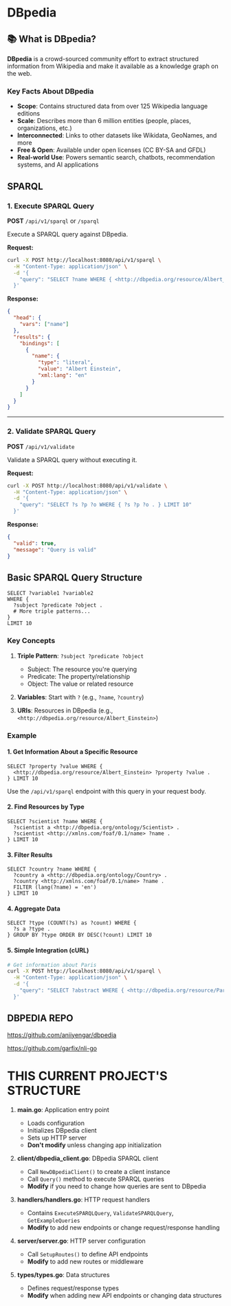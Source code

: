 # DBpedia

## 📚 What is DBpedia?

**DBpedia** is a crowd-sourced community effort to extract structured information from Wikipedia and make it available as a knowledge graph on the web.

### Key Facts About DBpedia

- **Scope**: Contains structured data from over 125 Wikipedia language editions
- **Scale**: Describes more than 6 million entities (people, places, organizations, etc.)
- **Interconnected**: Links to other datasets like Wikidata, GeoNames, and more
- **Free & Open**: Available under open licenses (CC BY-SA and GFDL)
- **Real-world Use**: Powers semantic search, chatbots, recommendation systems, and AI applications

## SPARQL

### 1. Execute SPARQL Query
**POST** `/api/v1/sparql` or `/sparql`

Execute a SPARQL query against DBpedia.

**Request:**
```bash
curl -X POST http://localhost:8080/api/v1/sparql \
  -H "Content-Type: application/json" \
  -d '{
    "query": "SELECT ?name WHERE { <http://dbpedia.org/resource/Albert_Einstein> <http://xmlns.com/foaf/0.1/name> ?name . } LIMIT 1"
  }'
```

**Response:**
```json
{
  "head": {
    "vars": ["name"]
  },
  "results": {
    "bindings": [
      {
        "name": {
          "type": "literal",
          "value": "Albert Einstein",
          "xml:lang": "en"
        }
      }
    ]
  }
}
```

---

### 2. Validate SPARQL Query
**POST** `/api/v1/validate`

Validate a SPARQL query without executing it.

**Request:**
```bash
curl -X POST http://localhost:8080/api/v1/validate \
  -H "Content-Type: application/json" \
  -d '{
    "query": "SELECT ?s ?p ?o WHERE { ?s ?p ?o . } LIMIT 10"
  }'
```

**Response:**
```json
{
  "valid": true,
  "message": "Query is valid"
}
```

## Basic SPARQL Query Structure

```sparql
SELECT ?variable1 ?variable2
WHERE {
  ?subject ?predicate ?object .
  # More triple patterns...
}
LIMIT 10
```

### Key Concepts

1. **Triple Pattern**: `?subject ?predicate ?object`
   - Subject: The resource you're querying
   - Predicate: The property/relationship
   - Object: The value or related resource

2. **Variables**: Start with `?` (e.g., `?name`, `?country`)

3. **URIs**: Resources in DBpedia (e.g., `<http://dbpedia.org/resource/Albert_Einstein>`)

### Example

#### 1. Get Information About a Specific Resource

```sparql
SELECT ?property ?value WHERE {
  <http://dbpedia.org/resource/Albert_Einstein> ?property ?value .
} LIMIT 10
```

Use the `/api/v1/sparql` endpoint with this query in your request body.

#### 2. Find Resources by Type

```sparql
SELECT ?scientist ?name WHERE {
  ?scientist a <http://dbpedia.org/ontology/Scientist> .
  ?scientist <http://xmlns.com/foaf/0.1/name> ?name .
} LIMIT 10
```

#### 3. Filter Results

```sparql
SELECT ?country ?name WHERE {
  ?country a <http://dbpedia.org/ontology/Country> .
  ?country <http://xmlns.com/foaf/0.1/name> ?name .
  FILTER (lang(?name) = 'en')
} LIMIT 10
```

#### 4. Aggregate Data

```sparql
SELECT ?type (COUNT(?s) as ?count) WHERE {
  ?s a ?type .
} GROUP BY ?type ORDER BY DESC(?count) LIMIT 10
```

#### 5. Simple Integration (cURL)

```bash
# Get information about Paris
curl -X POST http://localhost:8080/api/v1/sparql \
  -H "Content-Type: application/json" \
  -d '{
    "query": "SELECT ?abstract WHERE { <http://dbpedia.org/resource/Paris> <http://dbpedia.org/ontology/abstract> ?abstract . FILTER (lang(?abstract) = \"en\") } LIMIT 1"
  }'
```

## DBPEDIA REPO

https://github.com/aniiyengar/dbpedia

https://github.com/garfix/nli-go

# THIS CURRENT PROJECT'S STRUCTURE

1. **main.go**: Application entry point
   - Loads configuration
   - Initializes DBpedia client
   - Sets up HTTP server
   - **Don't modify** unless changing app initialization

2. **client/dbpedia_client.go**: DBpedia SPARQL client
   - Call `NewDBpediaClient()` to create a client instance
   - Call `Query()` method to execute SPARQL queries
   - **Modify** if you need to change how queries are sent to DBpedia

3. **handlers/handlers.go**: HTTP request handlers
   - Contains `ExecuteSPARQLQuery`, `ValidateSPARQLQuery`, `GetExampleQueries`
   - **Modify** to add new endpoints or change request/response handling

4. **server/server.go**: HTTP server configuration
   - Call `SetupRoutes()` to define API endpoints
   - **Modify** to add new routes or middleware

5. **types/types.go**: Data structures
   - Defines request/response types
   - **Modify** when adding new API endpoints or changing data structures